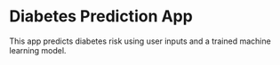 # Diabetes Prediction App

This app predicts diabetes risk using user inputs and a trained machine learning model.

